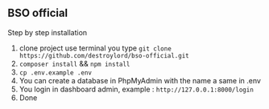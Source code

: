 ## BSO official

Step by step installation

1.  clone project use terminal you type `git clone https://github.com/destroylord/bso-official.git`
2.  `composer install` && `npm install`
3.  `cp .env.example .env`
4.  You can create a database in PhpMyAdmin with the name a same in .env
5.  You login in dashboard admin, example : `http://127.0.0.1:8000/login`
7.  Done